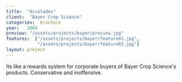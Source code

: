 ```yaml
---
title:  "Accolades"
client:  "Bayer Crop Science"
categories:  brochure
year:   2004
preview: "/assets/projects/bayer/preview.jpg"
features:  ["/assets/projects/bayer/feature01.jpg",
            "/assets/projects/bayer/feature02.jpg"]
layout: project
---
```


Its like a rewards system for corporate buyers of Bayer Crop Science's products. Conservative and inoffensive.
